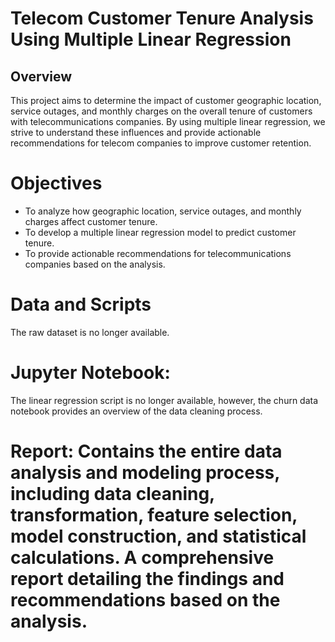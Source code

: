 # Telecom Customer Tenure Analysis Using Multiple Linear Regression

## Overview
This project aims to determine the impact of customer geographic location, service outages, and monthly charges on the overall tenure of customers with telecommunications companies. By using multiple linear regression, we strive to understand these influences and provide actionable recommendations for telecom companies to improve customer retention.

# Objectives
- To analyze how geographic location, service outages, and monthly charges affect customer tenure.
- To develop a multiple linear regression model to predict customer tenure.
- To provide actionable recommendations for telecommunications companies based on the analysis.

# Data and Scripts 
The raw dataset is no longer available. 

# Jupyter Notebook: 
The linear regression script is no longer available, however, the churn data notebook provides an overview of the data cleaning process.

# Report: Contains the entire data analysis and modeling process, including data cleaning, transformation, feature selection, model construction, and statistical calculations. A comprehensive report detailing the findings and recommendations based on the analysis.
